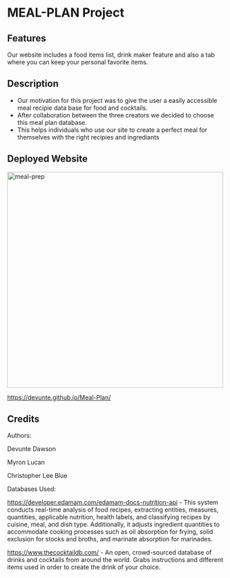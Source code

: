 # MEAL-PLAN Project

## Features

Our website includes a food items list, drink maker feature and also a tab where you can keep your personal favorite items.


## Description

- Our motivation for this project was to give the user a easily accessible meal recipie data base for food and cocktails. 
- After collaboration between the three creators we decided to choose this meal plan database.
- This helps individuals who use our site to create a perfect meal for themselves with the right recipies and ingrediants

## Deployed Website

<img width="500" alt="meal-prep" src="https://github.com/Devunte/Meal-Plan/assets/160948019/58c8ccb4-bc95-4ea8-8257-47885fbbe691">

https://devunte.github.io/Meal-Plan/

## Credits

Authors:

Devunte Dawson 

Myron Lucan 

Christopher Lee Blue 


Databases Used:

https://developer.edamam.com/edamam-docs-nutrition-api - This system conducts real-time analysis of food recipes, extracting entities, measures, quantities, applicable nutrition, health labels, and classifying recipes by cuisine, meal, and dish type. Additionally, it adjusts ingredient quantities to accommodate cooking processes such as oil absorption for frying, solid exclusion for stocks and broths, and marinate absorption for marinades.

https://www.thecocktaildb.com/ - An open, crowd-sourced database of drinks and cocktails from around the world. Grabs instructions and different items used in order to create the drink of your choice. 

